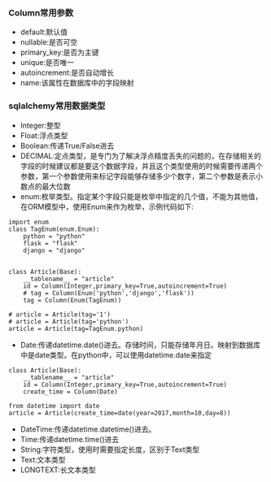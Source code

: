 ### Column常用参数

* default:默认值
* nullable:是否可空
* primary\_key:是否为主键
* unique:是否唯一
* autoincrement:是否自动增长
* name:该属性在数据库中的字段映射

### sqlalchemy常用数据类型

* Integer:整型
* Float:浮点类型
* Boolean:传递True/False进去
* DECIMAL:定点类型，是专门为了解决浮点精度丢失的问题的，在存储相关的字段的时候建议都是要这个数据字段，并且这个类型使用的时候需要传递两个参数，第一个参数使用来标记字段能够存储多少个数字，第二个参数是表示小数点的最大位数
* enum:枚举类型。指定某个字段只能是枚举中指定的几个值，不能为其他值，在ORM模型中，使用Enum来作为枚举，示例代码如下:

```
import enum
class TagEnum(enum.Enum):
    python = "python"
    flask = "flask"
    django = "django"


class Article(Base):
    __tablename__ = "article"
    id = Column(Integer,primary_key=True,autoincrement=True)
    # tag = Column(Enum('python','django','flask'))
    tag = Column(Enum(TagEnum))

# article = Article(tag='1')
# article = Article(tag='python')
article = Article(tag=TagEnum.python)
```

* Date:传递datetime.date\(\)进去。存储时间，只能存储年月日。映射到数据库中是date类型。在python中，可以使用datetime.date来指定

```
class Article(Base):
    __tablename__ = "article"
    id = Column(Integer,primary_key=True,autoincrement=True)
    create_time = Column(Date)
    
from datetime import date
article = Article(create_time=date(year=2017,month=10,day=8))
```

* DateTime:传递datetime.datetime\(\)进去。
* Time:传递datetime.time\(\)进去
* String:字符类型，使用时需要指定长度，区别于Text类型
* Text:文本类型
* LONGTEXT:长文本类型



